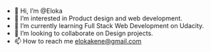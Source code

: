 - 👋 Hi, I’m @Eloka
- 👀 I’m interested in Product design and web development.
- 🌱 I’m currently learning Full Stack Web Development on Udacity. 
- 💞️ I’m looking to collaborate on Design projects.
- 📫 How to reach me elokakene@gmail.com

<!---
Eloks7/Eloks7 is a ✨ special ✨ repository because its `README.md` (this file) appears on your GitHub profile.
You can click the Preview link to take a look at your changes.
--->
